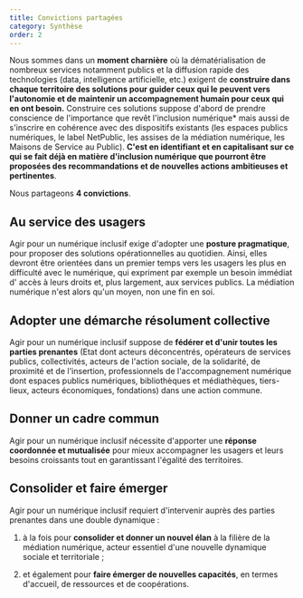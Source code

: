 ```yaml
---
title: Convictions partagées
category: Synthèse
order: 2
---
```


Nous sommes dans un **moment charnière** où la dématérialisation de nombreux services notamment publics et la diffusion rapide des technologies (data, intelligence artificielle, etc.) exigent de **construire dans chaque territoire des solutions pour guider ceux qui le peuvent vers l'autonomie et de maintenir un accompagnement humain pour ceux qui en ont besoin.** Construire ces solutions suppose d'abord de prendre conscience de l'importance que revêt l'inclusion numérique* mais aussi de s'inscrire en cohérence avec des dispositifs existants (les espaces publics numériques, le label NetPublic, les assises de la médiation numérique, les Maisons de Service au Public). **C'est en identifiant et en capitalisant sur  ce qui se fait déjà en matière d'inclusion numérique que pourront être proposées des recommandations et de nouvelles actions ambitieuses et pertinentes**.

Nous partageons **4 convictions**.

## Au service des usagers

Agir pour un numérique inclusif exige d'adopter une **posture pragmatique**, pour proposer des solutions opérationnelles au quotidien. Ainsi, elles devront être orientées dans un premier temps vers les usagers les plus en difficulté avec le numérique, qui expriment par exemple un besoin immédiat d' accès à leurs droits et, plus largement, aux services publics. La médiation numérique n'est alors qu'un moyen, non une fin en soi.

## Adopter une démarche résolument collective

Agir pour un numérique inclusif suppose de **fédérer et d'unir toutes les parties prenantes** (Etat dont acteurs déconcentrés, opérateurs de services publics, collectivités, acteurs de l'action sociale, de la solidarité, de proximité et de l'insertion, professionnels de l'accompagnement numérique dont espaces publics numériques, bibliothèques et médiathèques, tiers-lieux, acteurs économiques, fondations) dans une action commune.

## Donner un cadre commun

Agir pour un numérique inclusif nécessite d'apporter une **réponse coordonnée et mutualisée** pour mieux accompagner les usagers et leurs besoins croissants tout en garantissant l'égalité des territoires.

## Consolider et faire émerger            	

Agir pour un numérique inclusif requiert d'intervenir auprès des parties prenantes dans une double dynamique :


1. à la fois pour **consolider et donner un nouvel élan** à la filière de la médiation numérique, acteur essentiel d'une nouvelle dynamique sociale et territoriale ;

2. et également pour **faire émerger de nouvelles capacités**, en termes d'accueil, de ressources  et de coopérations.
